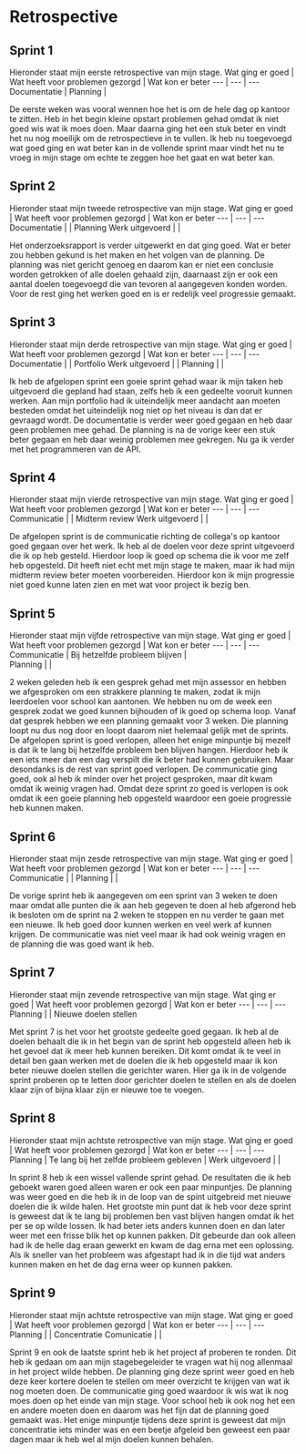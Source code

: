 # Retrospective

## Sprint 1
Hieronder staat mijn eerste retrospective van mijn stage. 
Wat ging er goed | Wat heeft voor problemen gezorgd | Wat kon er beter 
--- | --- | ---
Documentatie | Planning |  

De eerste weken was vooral wennen hoe het is om de hele dag op kantoor te zitten. Heb in het begin kleine opstart problemen gehad omdat ik niet goed wis wat ik moes doen. Maar daarna ging het een stuk beter en vindt het nu nog moeilijk om de retrospectieve in te vullen. Ik heb nu toegevoegd wat goed ging en wat beter kan in de vollende sprint maar vindt het nu te vroeg in mijn stage om echte te zeggen hoe het gaat en wat beter kan.
 
## Sprint 2
Hieronder staat mijn tweede retrospective van mijn stage. 
Wat ging er goed | Wat heeft voor problemen gezorgd | Wat kon er beter 
--- | --- | ---
Documentatie |  |  Planning
Werk uitgevoerd |  | 

Het onderzoeksrapport is verder uitgewerkt en dat ging goed. Wat er beter zou hebben gekund is het maken en het volgen van de planning. De planning was niet gericht genoeg en daarom kan er niet een conclusie worden getrokken of alle doelen gehaald zijn, daarnaast zijn er ook een aantal doelen toegevoegd die van tevoren al aangegeven konden worden. Voor de rest ging het werken goed en is er redelijk veel progressie gemaakt. 

## Sprint 3
Hieronder staat mijn derde retrospective van mijn stage. 
Wat ging er goed | Wat heeft voor problemen gezorgd | Wat kon er beter 
--- | --- | ---
Documentatie |  |  Portfolio
Werk uitgevoerd |  | 
Planning |  | 

Ik heb de afgelopen sprint een goeie sprint gehad waar ik mijn taken heb uitgevoerd die gepland had staan, zelfs heb ik een gedeelte vooruit kunnen werken. Aan mijn portfolio had ik uiteindelijk meer aandacht aan moeten besteden omdat het uiteindelijk nog niet op het niveau is dan dat er gevraagd wordt. De documentatie is verder weer goed gegaan en heb daar geen problemen mee gehad. De planning is na de vorige keer een stuk beter gegaan en heb daar weinig problemen mee gekregen. Nu ga ik verder met het programmeren van de API.

## Sprint 4
Hieronder staat mijn vierde retrospective van mijn stage. 
Wat ging er goed | Wat heeft voor problemen gezorgd | Wat kon er beter 
--- | --- | ---
Communicatie |  |  Midterm review
Werk uitgevoerd |  | 

De afgelopen sprint is de communicatie richting de collega's op kantoor goed gegaan over het werk. Ik heb al de doelen voor deze sprint uitgevoerd die ik op heb gesteld. Hierdoor loop ik goed op schema die ik voor me zelf heb opgesteld. Dit heeft niet echt met mijn stage te maken, maar ik had mijn midterm review beter moeten voorbereiden. Hierdoor kon ik mijn progressie niet goed kunne laten zien en met wat voor project ik bezig ben.

## Sprint 5
Hieronder staat mijn vijfde retrospective van mijn stage. 
Wat ging er goed | Wat heeft voor problemen gezorgd | Wat kon er beter 
--- | --- | ---
Communicatie | Bij hetzelfde probleem blijven |  
Planning |  | 

2 weken geleden heb ik een gesprek gehad met mijn assessor en hebben we afgesproken om een strakkere planning te maken, zodat ik mijn leerdoelen voor school kan aantonen. We hebben nu om de week een gesprek zodat we goed kunnen bijhouden of ik goed op schema loop. Vanaf dat gesprek hebben we een planning gemaakt voor 3 weken. Die planning loopt nu dus nog door en loopt daarom niet helemaal gelijk met de sprints. De afgelopen sprint is goed verlopen, alleen het enige minpuntje bij mezelf is dat ik te lang bij hetzelfde probleem ben blijven hangen. Hierdoor heb ik een iets meer dan een dag verspilt die ik beter had kunnen gebruiken. Maar desondanks is de rest van sprint goed verlopen. De communicatie ging goed, ook al heb ik minder over het project gesproken, maar dit kwam omdat ik weinig vragen had. Omdat deze sprint zo goed is verlopen is ook omdat ik een goeie planning heb opgesteld waardoor een goeie progressie heb kunnen maken. 

## Sprint 6
Hieronder staat mijn zesde retrospective van mijn stage. 
Wat ging er goed | Wat heeft voor problemen gezorgd | Wat kon er beter 
--- | --- | ---
Communicatie |  | 
Planning |  | 

De vorige sprint heb ik aangegeven om een sprint van 3 weken te doen maar omdat alle punten die ik aan heb gegeven te doen al heb afgerond heb ik besloten om de sprint na 2 weken te stoppen en nu verder te gaan met een nieuwe. Ik heb goed door kunnen werken en veel werk af kunnen krijgen. De communicatie was niet veel maar ik had ook weinig vragen en de planning die was goed want ik heb.

## Sprint 7
Hieronder staat mijn zevende retrospective van mijn stage. 
Wat ging er goed | Wat heeft voor problemen gezorgd | Wat kon er beter 
--- | --- | ---
Planning |  | Nieuwe doelen stellen

Met sprint 7 is het voor het grootste gedeelte goed gegaan. Ik heb al de doelen behaalt die ik in het begin van de sprint heb opgesteld alleen heb ik het gevoel dat ik meer heb kunnen bereiken. Dit komt omdat ik te veel in detail ben gaan werken met de doelen die ik heb opgesteld maar ik kon beter nieuwe doelen stellen die gerichter waren. Hier ga ik in de volgende sprint proberen op te letten door gerichter doelen te stellen en als de doelen klaar zijn of bijna klaar zijn er nieuwe toe te voegen.

## Sprint 8
Hieronder staat mijn achtste retrospective van mijn stage. 
Wat ging er goed | Wat heeft voor problemen gezorgd | Wat kon er beter 
--- | --- | ---
Planning | Te lang bij het zelfde probleem gebleven | 
Werk uitgevoerd |  | 

In sprint 8 heb ik een wissel vallende sprint gehad. De resultaten die ik heb geboekt waren goed alleen waren er ook een paar minpuntjes. De planning was weer goed en die heb ik in de loop van de spint uitgebreid met nieuwe doelen die ik wilde halen. Het grootste min punt dat ik heb voor deze sprint is geweest dat ik te lang bij problemen ben vast blijven hangen omdat ik het per se op wilde lossen. Ik had beter iets anders kunnen doen en dan later weer met een frisse blik het op kunnen pakken. Dit gebeurde dan ook alleen had ik de helle dag eraan gewerkt en kwam de dag erna met een oplossing. Als ik sneller van het probleem was afgestapt had ik in die tijd wat anders kunnen maken en het de dag erna weer op kunnen pakken.

## Sprint 9
Hieronder staat mijn achtste retrospective van mijn stage. 
Wat ging er goed | Wat heeft voor problemen gezorgd | Wat kon er beter 
--- | --- | ---
Planning |  | Concentratie
Comunicatie |  | 

Sprint 9 en ook de laatste sprint heb ik het project af proberen te ronden. Dit heb ik gedaan om aan mijn stagebegeleider te vragen wat hij nog allenmaal in het project wilde hebben. De planning ging deze sprint weer goed en heb deze keer kortere doelen te stellen om meer overzicht te krijgen van wat ik nog moeten doen. De communicatie ging goed waardoor ik wis wat ik nog moes doen op het einde van mijn stage. Voor school heb ik ook nog het een en andere moeten doen en daarom was het fijn dat de planning goed gemaakt was. Het enige minpuntje tijdens deze sprint is geweest dat mijn concentratie iets minder was en een beetje afgeleid ben geweest een paar dagen maar ik heb wel al mijn doelen kunnen behalen.
